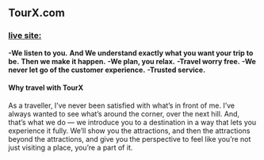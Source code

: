 
## TourX.com
 ### [live site:](https:)

**-We listen to you.**
 **And We understand exactly what you want your trip to be.**
 **Then we make it happen.**
**-We plan, you relax.**
**-Travel worry free.**
**-We never let go of the customer experience.**
**-Trusted service.**

#### Why travel with TourX

As a traveller, I’ve never been satisfied with what’s in front of me. I’ve always wanted to see what’s around the corner, over the next hill. And, that’s what we do — we introduce you to a destination in a way that lets you experience it fully. We’ll show you the attractions, and then the attractions beyond the attractions, and give you the perspective to feel like you’re not just visiting a place, you’re a part of it.
